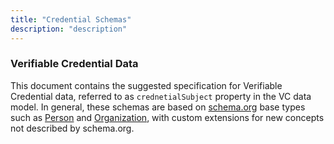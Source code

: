 ```yaml
---
title: "Credential Schemas"
description: "description"
---
```


### Verifiable Credential Data

This document contains the suggested specification for Verifiable Credential data, referred to as `crednetialSubject` property in the VC data model. In general, these schemas are based on [schema.org](https://schema.org/docs/full.html) base types such as [Person](https://schema.org/Person) and [Organization](https://schema.org/Organization), with custom extensions for new concepts not described by schema.org.
